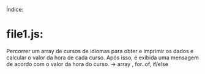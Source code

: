 Índice:

# file1.js:
Percorrer um array de cursos de idiomas para obter e imprimir os dados e calcular o valor da hora de cada curso. Após isso, é exibida uma mensagem de acordo com o valor da hora do curso.
-> array , for..of, if/else
